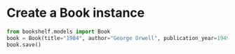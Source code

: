 # Create a Book instance

```python
from bookshelf.models import Book
book = Book(title="1984", author="George Orwell", publication_year=1949)
book.save()

